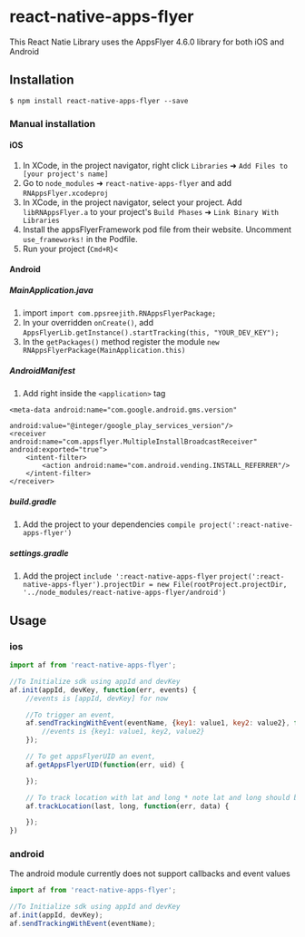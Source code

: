 
# react-native-apps-flyer
This React Natie Library uses the AppsFlyer 4.6.0 library for both iOS and Android

## Installation

`$ npm install react-native-apps-flyer --save`

### Manual installation

#### iOS

1. In XCode, in the project navigator, right click `Libraries` ➜ `Add Files to [your project's name]`
2. Go to `node_modules` ➜ `react-native-apps-flyer` and add `RNAppsFlyer.xcodeproj`
3. In XCode, in the project navigator, select your project. Add `libRNAppsFlyer.a` to your project's `Build Phases` ➜ `Link Binary With Libraries`
4. Install the appsFlyerFramework pod file from their website. Uncomment `use_frameworks!` in the Podfile.
5. Run your project (`Cmd+R`)<

#### Android

##### MainApplication.java
1. import `import com.ppsreejith.RNAppsFlyerPackage;`
2. In your overridden `onCreate()`, add `AppsFlyerLib.getInstance().startTracking(this, "YOUR_DEV_KEY");`
3. In the `getPackages()` method register the module `new RNAppsFlyerPackage(MainApplication.this)`

##### AndroidManifest
1. Add right inside the `<application>` tag
```
<meta-data android:name="com.google.android.gms.version"
                   android:value="@integer/google_play_services_version"/>
<receiver android:name="com.appsflyer.MultipleInstallBroadcastReceiver" android:exported="true">
    <intent-filter>
        <action android:name="com.android.vending.INSTALL_REFERRER"/>
    </intent-filter>
</receiver>
```



##### build.gradle
1. Add the project to your dependencies `compile project(':react-native-apps-flyer')`

##### settings.gradle
1. Add the project
`include ':react-native-apps-flyer`
`project(':react-native-apps-flyer').projectDir = new File(rootProject.projectDir, '../node_modules/react-native-apps-flyer/android')`

## Usage

### ios
```javascript
import af from 'react-native-apps-flyer';

//To Initialize sdk using appId and devKey
af.init(appId, devKey, function(err, events) {
    //events is [appId, devKey] for now

    //To trigger an event,
    af.sendTrackingWithEvent(eventName, {key1: value1, key2: value2}, function(err, events) {
        //events is {key1: value1, key2, value2}
    });

    // To get appsFlyerUID an event,
    af.getAppsFlyerUID(function(err, uid) {

    });

    // To track location with lat and long * note lat and long should be floats only,
    af.trackLocation(last, long, function(err, data) {

    });
})
```

### android

The android module currently does not support callbacks and event values

```javascript
import af from 'react-native-apps-flyer';

//To Initialize sdk using appId and devKey
af.init(appId, devKey);
af.sendTrackingWithEvent(eventName);
```
